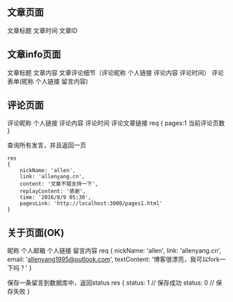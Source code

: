 ## 文章页面
文章标题
文章时间
文章ID


## 文章info页面
文章标题
文章内容
文章评论细节（评论昵称 个人链接 评论内容 评论时间）
评论表单(昵称 个人链接 留言内容)


## 评论页面
评论昵称
个人链接
评论内容
评论时间
评论文章链接
req
{
    pages:1 当前评论页数
}

查询所有发言，并且返回一页

    res 
    {
        nickName: 'allen',
        link: 'allenyang.cn',
        content: '文章不错支持一下',
        replayContent: '感谢',
        time: '2016/8/9 05:30', 
        pagesLink: 'http://localhost:3000/pages1.html'
    }


## 关于页面(OK)
昵称
个人邮箱
个人链接
留言内容
req
{
    nickName: 'allen',
    link: 'allenyang.cn',
    email: 'allenyang1995@outlook.com',
    textContent: '博客很漂亮，我可以fork一下吗？'
}

保存一条留言到数据库中，返回status
res 
{
    status: 1  // 保存成功
    status: 0  // 保存失败
}